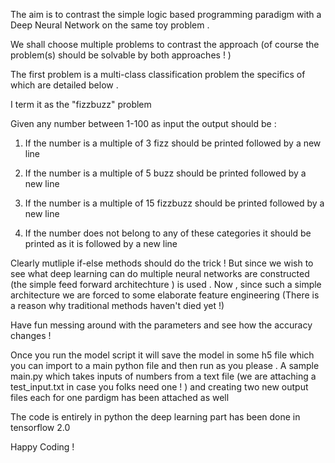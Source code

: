 The aim is to contrast the simple logic based programming paradigm with a Deep Neural Network on the same toy problem .

We shall choose multiple problems to contrast the approach (of course the problem(s) should be solvable by
both approaches ! )

The first problem is a multi-class classification problem the specifics of which are detailed below .

I term it as the "fizzbuzz" problem 

Given any number between 1-100 as input the output should be :
1) If the number is a multiple of 3 fizz should be printed followed by a new line


2) If the number is a multiple of 5 buzz should be printed followed by a new line


3) If the number is a multiple of 15 fizzbuzz should be printed followed by a new line


4) If the number does not belong to any of these categories it should be printed as it is followed by a
new line


Clearly mutliple if-else methods should do the trick ! But since we wish to see what deep learning can do
multiple neural networks are constructed (the simple feed forward architechture ) is used . Now , since such a simple 
architecture we are forced to some elaborate feature engineering (There is a reason why traditional methods haven't
died yet !)

Have fun messing around with the parameters and see how the accuracy changes !

Once you run the model script it will save the model in some h5 file which you can import to a main python file and then run as you please . A sample main.py which takes inputs of numbers from a text file (we are attaching a test_input.txt in case you folks need one ! ) and creating two new output files each for one pardigm has been attached as well 

The code is entirely in python the deep learning part has been done in tensorflow 2.0 

Happy Coding !
